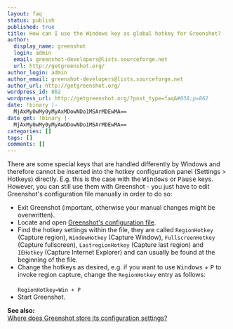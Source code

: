 ```yaml
---
layout: faq
status: publish
published: true
title: How can I use the Windows key as global hotkey for Greenshot?
author:
  display_name: greenshot
  login: admin
  email: greenshot-developers@lists.sourceforge.net
  url: http://getgreenshot.org/
author_login: admin
author_email: greenshot-developers@lists.sourceforge.net
author_url: http://getgreenshot.org/
wordpress_id: 862
wordpress_url: http://getgreenshot.org/?post_type=faq&#038;p=862
date: !binary |-
  MjAxMy0wMy0yMyAxMDowNDo1MSArMDEwMA==
date_gmt: !binary |-
  MjAxMy0wMy0yMyAwODowNDo1MSArMDEwMA==
categories: []
tags: []
comments: []
---
```

<p>There are some special keys that are handled differently by Windows and therefore cannot be inserted into the hotkey configuration panel (Settings > Hotkeys) directly. E.g. this is the case with the <kbd>Windows</kbd> or <kbd>Pause</kbd> keys. However, you can still use them with Greenshot - you just have to edit Greenshot's configuration file manually in order to do so:</p>
<ul>
<li>Exit Greenshot (important, otherwise your manual changes might be overwritten).</li>
<li>Locate and open <a href="/faq/where-does-greenshot-store-its-configuration-settings/" title="Where does Greenshot store its configuration settings?">Greenshot's configuration file</a>.</li>
<li>Find the hotkey settings within the file, they are called <code>RegionHotkey</code> (Capture region), <code>WindowHotkey</code> (Capture Window), <code>FullscreenHotkey</code> (Capture fullscreen), <code>LastregionHotkey</code> (Capture last region) and <code>IEHotkey</code> (Capture Internet Explorer) and can usually be found at the beginning of the file.</li>
<li>Change the hotkeys as desired, e.g. if you want to use <kbd>Windows</kbd> + <kbd>P</kbd> to invoke region capture, change the <code>RegionHotkey</code> entry as follows:<br><br />
<code>RegionHotkey=Win + P</code></li>
<li>Start Greenshot.</li>
</ul>
<p><strong>See also:</strong><br />
<a href="/faq/where-does-greenshot-store-its-configuration-settings/" title="Where does Greenshot store its configuration settings?">Where does Greenshot store its configuration settings?</a></p>
